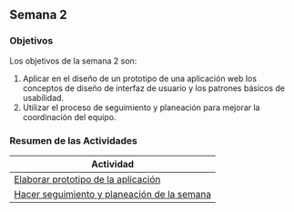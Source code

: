 ## Semana 2


### Objetivos

Los objetivos de la semana 2 son:

1. Aplicar en el diseño de un prototipo de una aplicación web los conceptos de diseño de interfaz de usuario y 
   los patrones básicos de usabilidad.
2. Utilizar el proceso de seguimiento y planeación para mejorar la coordinación del equipo. 

### Resumen de las Actividades

| Actividad                                 |
| ----------------------------------------- |
| [Elaborar prototipo de la aplicación ](s2_prototipos)      |
| [Hacer seguimiento y planeación de la semana](s2_syp) |
